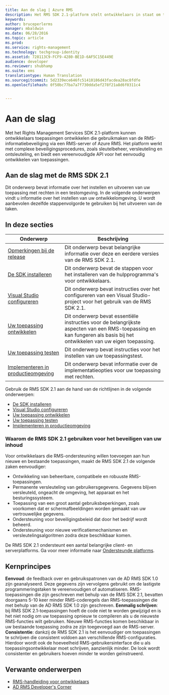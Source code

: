 ```yaml
---
title: Aan de slag | Azure RMS
description: Het RMS SDK 2.1-platform stelt ontwikkelaars in staat om toepassingen te ontwikkelen die gebruikmaken van de RMS-beveiliging voor informatie.
keywords: 
author: bruceperlerms
manager: mbaldwin
ms.date: 06/28/2016
ms.topic: article
ms.prod: 
ms.service: rights-management
ms.technology: techgroup-identity
ms.assetid: 728113C9-FCF9-4280-BE1D-6AF5C15E449E
audience: developer
ms.reviewer: shubhamp
ms.suite: ems
translationtype: Human Translation
ms.sourcegitcommit: 5d2339ece646fc51410186d43facdea28ac8fdfe
ms.openlocfilehash: 0f50bc77ba7a7f730dda5ef278f21a8d6f0311c4


---
```

# Aan de slag

Met het Rights Management Services SDK 2.1-platform kunnen ontwikkelaars toepassingen ontwikkelen die gebruikmaken van de RMS-informatiebeveiliging via een RMS-server of Azure RMS. Het platform werkt met complexe beveiligingsprocedures, zoals sleutelbeheer, versleuteling en ontsleuteling, en biedt een vereenvoudigde API voor het eenvoudig ontwikkelen van toepassingen.

## Aan de slag met de RMS SDK 2.1

Dit onderwerp bevat informatie over het instellen en uitvoeren van uw toepassing met rechten in een testomgeving. In de volgende onderwerpen vindt u informatie over het instellen van uw ontwikkelomgeving. U wordt aanbevolen dezelfde stappenvolgorde te gebruiken bij het uitvoeren van de taken.

## In deze secties

| Onderwerp | Beschrijving |
|-------|-------------|
| [Opmerkingen bij de release](release-notes-rtm.md) | Dit onderwerp bevat belangrijke informatie over deze en eerdere versies van de RMS SDK 2.1.|
| [De SDK installeren](install-the-rms-sdk.md) | Dit onderwerp bevat de stappen voor het installeren van de hulpprogramma's voor ontwikkelaars.|
| [Visual Studio configureren](how-to-configure-a-visual-studio-project-to-use-the-ad-rms-sdk-2-0.md) | Dit onderwerp bevat instructies over het configureren van een Visual Studio-project voor het gebruik van de RMS SDK 2.1.|
| [Uw toepassing ontwikkelen](developing-your-application.md) | Dit onderwerp bevat essentiële instructies voor de belangrijkste aspecten van een RMS-toepassing en kan fungeren als basis bij het ontwikkelen van uw eigen toepassing.|
| [Uw toepassing testen](how-to-set-up-your-test-environment.md) |Dit onderwerp bevat instructies voor het instellen van uw toepassingstest.|
| [Implementeren in productieomgeving](deploying-your-application.md) |Dit onderwerp bevat informatie over de implementatieopties voor uw toepassing met rechten.|


Gebruik de RMS SDK 2.1 aan de hand van de richtlijnen in de volgende onderwerpen:

- [De SDK installeren](install-the-rms-sdk.md)
- [Visual Studio configureren](how-to-configure-a-visual-studio-project-to-use-the-ad-rms-sdk-2-0.md)
- [Uw toepassing ontwikkelen](developing-your-application.md)
- [Uw toepassing testen](how-to-set-up-your-test-environment.md)
- [Implementeren in productieomgeving](deploying-your-application.md)

### Waarom de RMS SDK 2.1 gebruiken voor het beveiligen van uw inhoud

Voor ontwikkelaars die RMS-ondersteuning willen toevoegen aan hun nieuwe en bestaande toepassingen, maakt de RMS SDK 2.1 de volgende zaken eenvoudiger:

-   Ontwikkeling van beheerbare, compatibele en robuuste RMS-toepassingen.
-   Permanente versleuteling van gebruikersgegevens. Gegevens blijven versleuteld, ongeacht de omgeving, het apparaat en het besturingssysteem.
-   Toepassing van een groot aantal gebruiksbeperkingen, zoals voorkomen dat er schermafbeeldingen worden gemaakt van uw vertrouwelijke gegevens.
-   Ondersteuning voor beveiligingsbeleid dat door het bedrijf wordt beheerd.
-   Ondersteuning voor nieuwe verificatiemechanismen en versleutelingsalgoritmen zodra deze beschikbaar komen.

De RMS SDK 2.1 ondersteunt een aantal belangrijke client- en serverplatforms. Ga voor meer informatie naar [Ondersteunde platforms](supported-platforms.md).

## Kernprincipes

**Eenvoud**: de feedback over en gebruikspatronen van de AD RMS SDK 1.0 zijn geanalyseerd. Deze gegevens zijn vervolgens gebruikt om de lastigste programmeringstaken te vereenvoudigen of automatiseren. RMS-toepassingen die zijn geschreven met behulp van de RMS SDK 2.1, bevatten doorgaans 5-10 keer minder RMS-coderegels dan RMS-toepassingen die met behulp van de AD RMS SDK 1.0 zijn geschreven.
**Eenmalig schrijven**: bij RMS SDK 2.1-toepassingen hoeft de code niet te worden gewijzigd en is het niet nodig om uw toepassing opnieuw te compileren als u de nieuwste RMS-functies wilt gebruiken. Nieuwe RMS-functies komen beschikbaar in uw bestaande toepassing zodra ze zijn toegevoegd aan de RMS-server.
**Consistentie**: dankzij de RMS SDK 2.1 is het eenvoudiger om toepassingen te schrijven die consistent voldoen aan verschillende RMS-configuraties. Hierdoor wordt ook de hoeveelheid RMS-gebruikersinterface die u als toepassingsontwikkelaar moet schrijven, aanzienlijk minder. De look wordt consistenter en gebruikers hoeven minder te worden geïnstrueerd.

## Verwante onderwerpen

* [RMS-handleiding voor ontwikkelaars](developers-guide.md)
* [AD RMS Developer's Corner](http://blogs.msdn.com/b/rms/)

 

 



<!--HONumber=Aug16_HO4-->


